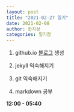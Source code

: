 ```yaml
---
layout: post
title: "2021-02-27 일기"
date: 2021-02-08
author: 한지상
categories: 일기장
---
```


1. github.io [블로그][blog] 생성

2. jekyll 익숙해지기

2. git 익숙해지기

3. markdown 공부

**12:00 - 05:40**

[blog]: https://onground-korea.github.io/
